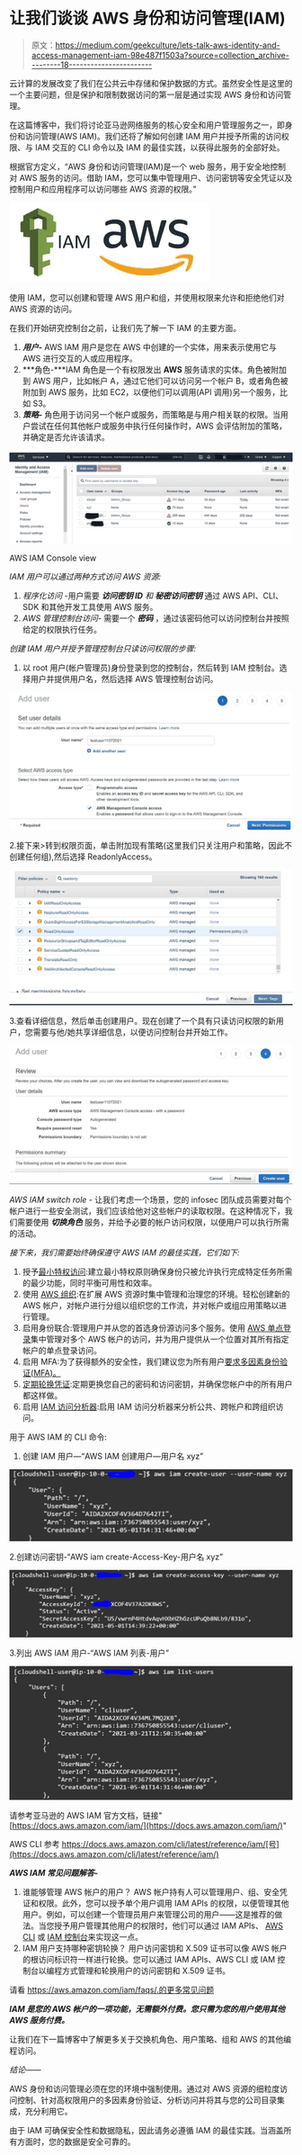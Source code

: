 # 让我们谈谈 AWS 身份和访问管理(IAM)

> 原文：<https://medium.com/geekculture/lets-talk-aws-identity-and-access-management-iam-98e487f1503a?source=collection_archive---------18----------------------->

云计算的发展改变了我们在公共云中存储和保护数据的方式。虽然安全性是这里的一个主要问题，但是保护和限制数据访问的第一层是通过实现 AWS 身份和访问管理。

在这篇博客中，我们将讨论亚马逊网络服务的核心安全和用户管理服务之一，即身份和访问管理(AWS IAM)。我们还将了解如何创建 IAM 用户并授予所需的访问权限、与 IAM 交互的 CLI 命令以及 IAM 的最佳实践，以获得此服务的全部好处。

根据官方定义，“AWS 身份和访问管理(IAM)是一个 web 服务，用于安全地控制对 AWS 服务的访问。借助 IAM，您可以集中管理用户、访问密钥等安全凭证以及控制用户和应用程序可以访问哪些 AWS 资源的权限。”

![](img/bd25811588aad4fa6f059a6979a25448.png)

使用 IAM，您可以创建和管理 AWS 用户和组，并使用权限来允许和拒绝他们对 AWS 资源的访问。

在我们开始研究控制台之前，让我们先了解一下 IAM 的主要方面。

1.  ***用户-*** AWS IAM 用户是您在 AWS 中创建的一个实体，用来表示使用它与 AWS 进行交互的人或应用程序。
2.  ***角色-***IAM 角色是一个有权限发出 **AWS** 服务请求的实体。角色被附加到 AWS 用户，比如帐户 A，通过它他们可以访问另一个帐户 B，或者角色被附加到 AWS 服务，比如 EC2，以便他们可以调用(API 调用)另一个服务，比如 S3。
3.  ***策略-*** 角色用于访问另一个帐户或服务，而策略是与用户相关联的权限。当用户尝试在任何其他帐户或服务中执行任何操作时，AWS 会评估附加的策略，并确定是否允许该请求。

![](img/957fdc45ab59f63711ce315970806d20.png)

AWS IAM Console view

*IAM 用户可以通过两种方式访问 AWS 资源:*

1.  *程序化访问* -用户需要 ***访问密钥 ID*** *和* ***秘密访问密钥*** 通过 AWS API、CLI、SDK 和其他开发工具使用 AWS 服务。
2.  *AWS 管理控制台访问-* 需要一个 ***密码*** ，通过该密码他可以访问控制台并按照给定的权限执行任务。

*创建 IAM 用户并授予管理控制台只读访问权限的步骤:*

1.  以 root 用户(帐户管理员)身份登录到您的控制台，然后转到 IAM 控制台。选择用户并提供用户名，然后选择 AWS 管理控制台访问。

![](img/0d5ed07efe8ab8800a88b19e04772d43.png)

2.接下来>转到权限页面，单击附加现有策略(这里我们只关注用户和策略，因此不创建任何组),然后选择 ReadonlyAccess。

![](img/87b04fa6a67024a8f969828c7e51dbe8.png)

3.查看详细信息，然后单击创建用户。现在创建了一个具有只读访问权限的新用户，您需要与他/她共享详细信息，以便访问控制台并开始工作。

![](img/53dbce9dbe4cddca220aa8d2b29412de.png)

*AWS IAM switch role -* 让我们考虑一个场景，您的 infosec 团队成员需要对每个帐户进行一些安全测试，我们应该给他对这些帐户的读取权限。在这种情况下，我们需要使用 ***切换角色*** 服务，并给予必要的帐户访问权限，以便用户可以执行所需的活动。

*接下来，我们需要始终确保遵守 AWS IAM 的最佳实践，它们如下:*

1.  授予[最小特权访问](http://docs.aws.amazon.com/wellarchitected/latest/security-pillar/permissions-management.html):建立最小特权原则确保身份只被允许执行完成特定任务所需的最少功能，同时平衡可用性和效率。
2.  使用 [AWS 组织](https://console.aws.amazon.com/organizations/home):在扩展 AWS 资源时集中管理和治理您的环境。轻松创建新的 AWS 帐户，对帐户进行分组以组织您的工作流，并对帐户或组应用策略以进行管理。
3.  启用身份联合:管理用户并从您的首选身份源访问多个服务。使用 [AWS 单点登录](https://console.aws.amazon.com/singlesignon/home)集中管理对多个 AWS 帐户的访问，并为用户提供从一个位置对其所有指定帐户的单点登录访问。
4.  启用 MFA:为了获得额外的安全性，我们建议您为所有用户[要求多因素身份验证(MFA)。](https://console.aws.amazon.com/iam/home?region=us-east-2#users)
5.  [定期轮换凭证](https://console.aws.amazon.com/iam/home?region=us-east-2#security_credentials):定期更换您自己的密码和访问密钥，并确保您帐户中的所有用户都这样做。
6.  启用 [IAM 访问分析器](https://console.aws.amazon.com/access-analyzer/home):启用 IAM 访问分析器来分析公共、跨帐户和跨组织访问。

用于 AWS IAM 的 CLI 命令:

1.  创建 IAM 用户—“AWS IAM 创建用户—用户名 xyz”

![](img/95512f39daa13c7b342447facb4c97e7.png)

2.创建访问密钥-“AWS iam create-Access-Key-用户名 xyz”

![](img/59ed10386632134d517682ea7ac06b46.png)

3.列出 AWS IAM 用户-“AWS IAM 列表-用户”

![](img/68b65b78540b5c7601bb59dfdbbf3a4a.png)

请参考亚马逊的 AWS IAM 官方文档，链接"[https://docs.aws.amazon.com/iam/](https://docs.aws.amazon.com/iam/)"

AWS CLI 参考 https://docs.aws.amazon.com/cli/latest/reference/iam/[号](https://docs.aws.amazon.com/cli/latest/reference/iam/)

***AWS IAM 常见问题解答-***

1.  谁能够管理 AWS 帐户的用户？
    AWS 帐户持有人可以管理用户、组、安全凭证和权限。此外，您可以授予单个用户调用 IAM APIs 的权限，以便管理其他用户。例如，可以创建一个管理员用户来管理公司的用户——这是推荐的做法。当您授予用户管理其他用户的权限时，他们可以通过 IAM APIs、 [AWS CLI](http://aws.amazon.com/developertools/AWS-Identity-and-Access-Management/4143) 或 [IAM 控制台](https://console.aws.amazon.com/iam/home)来实现这一点。
2.  IAM 用户支持哪种密钥轮换？
    用户访问密钥和 X.509 证书可以像 AWS 帐户的根访问标识符一样进行轮换。您可以通过 IAM APIs、AWS CLI 或 IAM 控制台以编程方式管理和轮换用户的访问密钥和 X.509 证书。

请看 https://aws.amazon.com/iam/faqs/.的更多常见问题

***IAM 是您的 AWS 帐户的一项功能，无需额外付费。您只需为您的用户使用其他 AWS 服务付费。***

让我们在下一篇博客中了解更多关于交换机角色、用户策略、组和 AWS 的其他编程访问。

*结论——*

AWS 身份和访问管理必须在您的环境中强制使用。通过对 AWS 资源的细粒度访问控制、针对高权限用户的多因素身份验证、分析访问并将其与您的公司目录集成，充分利用它。

由于 IAM 可确保安全性和数据隐私，因此请务必遵循 IAM 的最佳实践。当涵盖所有方面时，您的数据是安全可靠的。